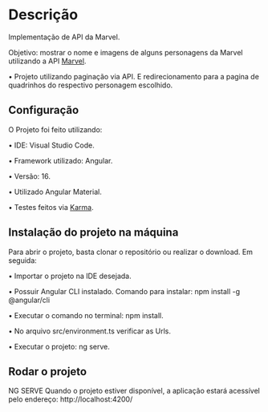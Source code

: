 # Descrição

Implementação de API da Marvel.

Objetivo: mostrar o nome e imagens de alguns personagens da Marvel utilizando a API [Marvel](https://developer.marvel.com/).

• Projeto utilizando paginação via API. E redirecionamento para a pagina de quadrinhos do respectivo personagem escolhido.

## Configuração

O Projeto foi feito utilizando:

• IDE: Visual Studio Code.

• Framework utilizado: Angular.

• Versão: 16.

• Utilizado Angular Material.

• Testes feitos via [Karma](https://karma-runner.github.io).

## Instalação do projeto na máquina

Para abrir o projeto, basta clonar o repositório ou realizar o download. Em seguida: 

• Importar o projeto na IDE desejada.

• Possuir Angular CLI instalado. Comando para instalar: npm install -g @angular/cli

• Executar o comando no terminal: npm install.

• No arquivo src/environment.ts verificar as Urls.

• Executar o projeto: ng serve.

## Rodar o projeto

NG SERVE
Quando o projeto estiver disponível, a aplicação estará acessível pelo endereço: http://localhost:4200/
